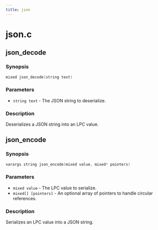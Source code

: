 ```yaml
---
title: json
---
```

# json.c

## json_decode

### Synopsis

```c
mixed json_decode(string text)
```

### Parameters

* `string text` - The JSON string to deserialize.

### Description

Deserializes a JSON string into an LPC value.

## json_encode

### Synopsis

```c
varargs string json_encode(mixed value, mixed* pointers)
```

### Parameters

* `mixed value` - The LPC value to serialize.
* `mixed[] [pointers]` - An optional array of pointers to handle circular references.

### Description

Serializes an LPC value into a JSON string.

